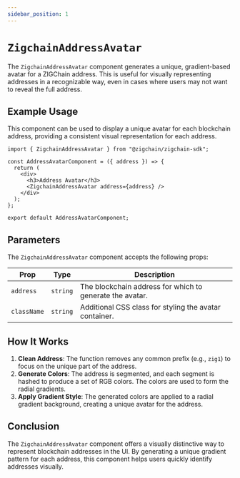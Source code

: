 ```yaml
---
sidebar_position: 1
---
```


# `ZigchainAddressAvatar`

The `ZigchainAddressAvatar` component generates a unique, gradient-based avatar for a ZIGChain address. This is useful for visually representing addresses in a recognizable way, even in cases where users may not want to reveal the full address.

## Example Usage

This component can be used to display a unique avatar for each blockchain address, providing a consistent visual representation for each address.

```tsx
import { ZigchainAddressAvatar } from "@zigchain/zigchain-sdk";

const AddressAvatarComponent = ({ address }) => {
  return (
    <div>
      <h3>Address Avatar</h3>
      <ZigchainAddressAvatar address={address} />
    </div>
  );
};

export default AddressAvatarComponent;
```

## Parameters

The `ZigchainAddressAvatar` component accepts the following props:

| Prop        | Type     | Description                                              |
| ----------- | -------- | -------------------------------------------------------- |
| `address`   | `string` | The blockchain address for which to generate the avatar. |
| `className` | `string` | Additional CSS class for styling the avatar container.   |

## How It Works

1. **Clean Address**: The function removes any common prefix (e.g., `zig1`) to focus on the unique part of the address.
2. **Generate Colors**: The address is segmented, and each segment is hashed to produce a set of RGB colors. The colors are used to form the radial gradients.
3. **Apply Gradient Style**: The generated colors are applied to a radial gradient background, creating a unique avatar for the address.

## Conclusion

The `ZigchainAddressAvatar` component offers a visually distinctive way to represent blockchain addresses in the UI. By generating a unique gradient pattern for each address, this component helps users quickly identify addresses visually.
